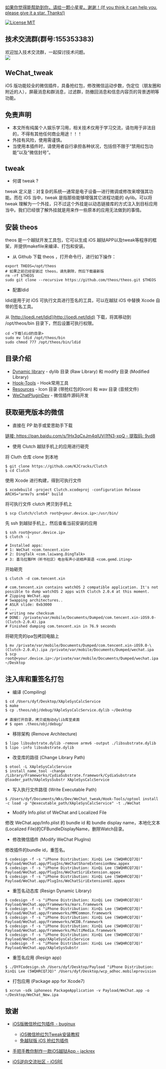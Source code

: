 [如果你觉得能帮助到你，请给一颗小星星。谢谢！(If you think it can help you, please give it a star. Thanks!)](https://github.com/dgynfi/WeChat_tweak)

[![License MIT](https://img.shields.io/badge/license-MIT-green.svg?style=flat)](LICENSE)&nbsp;

## 技术交流群(群号:155353383) 

欢迎加入技术交流群，一起探讨技术问题。<br />
![](https://github.com/dgynfi/WeChat_tweak/raw/master/images/qq155353383.jpg)

## WeChat_tweak

 iOS 版功能较全的微信插件，具备抢红包，修改微信运动步数，伪定位（朋友圈和附近的人），屏蔽消息和群消息，过滤群，防撤回消息和信息内容页的背景透明等功能。

## 免责声明

- 本文所有纯属个人娱乐学习用，相关技术仅用于学习交流，请勿用于非法目的，不得有其他任何商业用途！！！
- 外挂有风险，使用需谨慎。
- 当使用本插件时，请使用者自行承担各种状况，包括但不限于“禁用红包功能”以及“微信封号”。

## tweak

- 何谓 tweak ?

tweak 定义是：对复杂的系统—通常是电子设备—进行微调或修改来增强其功能。而在 iOS 当中，tweak 是指那些能够增强其它进程功能的 dylib。可以将 tweak 理解为一个外挂，只不过这个外挂是以动态链接库的方式注入到目标应用当中。我们已经很了解外挂就是用来作一些原本的应用无法做到的事情。

## 安装 theos

theos 是一个越狱开发工具包，它可以生成 iOS 越狱APP以及tweak等程序的框架，并提供makefile来编译、打包和安装。

- 从 Github 下载 theos ，打开命令行，进行如下操作：
```
export THEOS=/opt/theos
# 如果之前已经安装过 theos，请先删除，然后下载最新版
rm -rf $THEOS
sudo git clone --recursive https://github.com/theos/theos.git $THEOS
```

- 配置ldid

ldid是用于对 iOS 可执行文具进行签名的工具，可以在越狱 iOS 中替换 Xcode 自带的签名工具。

从 [http://joedj.net/ldid](http://joedj.net/ldid) 下载，将其移动到 /opt/theos/bin 目录下，然后设置可执行权限。
```
cd <下载ldid的目录>
sudo mv ldid /opt/theos/bin
sudo chmod 777 /opt/theos/bin/ldid
```

## 目录介绍

- [Dynamic library](Dynamic%20library) - dylib 目录 (Raw Library) 和 modify 目录 (Modified Library)
- [Hook-Tools](Hook-Tools) - Hook常用工具
- [Resources](Resources) - Icon 目录 (带抢红包的Icon) 和 wav 目录 (音频文件)
- [WeChatPluginDev](WeChatPluginDev) - 微信插件源码开发

## 获取砸壳版本的微信

- 直接在 PP 助手或爱思助手下载

[链接: https://pan.baidu.com/s/1Hx3qCxJm4qIUVi1fN3-xpQ - 提取码: 9vd8](https://pan.baidu.com/s/1Hx3qCxJm4qIUVi1fN3-xpQ)

- 使用 Clutch 越狱手机上的应用进行砸壳

将 Cluth 仓库 clone 到本地
```
$ git clone https://github.com/KJCracks/Clutch
$ cd Clutch
```

使用 Xcode 进行构建，得到可执行文件
```
$ xcodebuild -project Clutch.xcodeproj -configuration Release ARCHS="armv7s arm64" build
```

将可执行文件 clutch 拷贝到手机上
```
$ scp Clutch/clutch root@<your.device.ip>:/usr/bin/
```

先 ssh 到越狱手机上，然后查看当前安装的应用
```
$ ssh root@<your.device.ip>
$ clutch -i

# Installed apps:
# 1: WeChat <com.tencent.xin>
# 2: DingTalk <com.laiwang.DingTalk>
# 3: 喜马拉雅FM（听书社区）电台有声小说相声英语 <com.gemd.iting>
```

开始砸壳
```
$ clutch -d com.tencent.xin

# com.tencent.xin contains watchOS 2 compatible application. It's not possible to dump watchOS 2 apps with Clutch 2.0.4 at this moment.
# Zipping WeChat.app
# Swapping architectures..
# ASLR slide: 0xb3000
# ...
# writing new checksum
# DONE: /private/var/mobile/Documents/Dumped/com.tencent.xin-iOS9.0-(Clutch-2.0.4).ipa
# Finished dumping com.tencent.xin in 76.9 seconds
```

将砸完壳的ipa包拷回电脑上
```
$ mv /private/var/mobile/Documents/Dumped/com.tencent.xin-iOS9.0-\(Clutch-2.0.4\).ipa /private/var/mobile/Documents/Dumped/wechat.ipa
$ scp root@<your.device.ip>:/private/var/mobile/Documents/Dumped/wechat.ipa ~/Desktop
```

## 注入库和重签名打包

- 编译 (Compiling)

```
$ cd /Users/dyf/Desktop/XApleSysCalcService
$ make
$ cp .theos/obj/debug/XApleSysCalcService.dylib ~/Desktop 

# 直接打开目录，拷贝或拖动dylib库至桌面
# $ open .theos/obj/debug/
```

- 移除架构 (Remove Architecture) 

```
$ lipo libsubstrate.dylib -remove armv6 -output ./libsubstrate.dylib
$ lipo -info libsubstrate.dylib
```

- 改变库的路径 (Change Library Path)

```
$ otool -L XApleSysCalcService
$ install_name_tool -change /Library/Frameworks/CydiaSubstrate.framework/CydiaSubstrate @loader_path/XApleSysSubstr XApleSysCalcService 
```

- 写入执行文件路径 (Write Executable Path)

```
$ /Users/dyf/Documents/Wks/Dev/WeChat_tweak/Hook-Tools/optool install -c load -p "@executable_path/XApleSysCalcService" -t ./WeChat
```

- Modify Info.plist of WeChat and Localized File

修改 WeChat.app/Info.plist 的 bundle id 和 bundle display name，本地化文本(Localized File)的CFBundleDisplayName，删除Watch目录。
 
- 修改微信插件 (Modify WeChat PlugIns)

修改插件的bundle id，重签名。

```
$ codesign -f -s "iPhone Distribution: XinQi Lee (5WQHRCQ7JQ)" Payload/WeChat.app/PlugIns/WeChatShareExtensionNew.appex
$ codesign -f -s "iPhone Distribution: XinQi Lee (5WQHRCQ7JQ)" Payload/WeChat.app/PlugIns/WeChatSiriExtension.appex
$ codesign -f -s "iPhone Distribution: XinQi Lee (5WQHRCQ7JQ)" Payload/WeChat.app/PlugIns/WeChatSiriExtensionUI.appex
```

- 重签名动态库 (Resign Dynamic Library)

```
$ codesign -f -s "iPhone Distribution: XinQi Lee (5WQHRCQ7JQ)" Payload/WeChat.app/Frameworks/mars.framework
$ codesign -f -s "iPhone Distribution: XinQi Lee (5WQHRCQ7JQ)" Payload/WeChat.app/Frameworks/MMCommon.framework
$ codesign -f -s "iPhone Distribution: XinQi Lee (5WQHRCQ7JQ)" Payload/WeChat.app/Frameworks/WCDB.framework
$ codesign -f -s "iPhone Distribution: XinQi Lee (5WQHRCQ7JQ)" Payload/WeChat.app/Frameworks/MultiMedia.framework
$ codesign -f -s "iPhone Distribution: XinQi Lee (5WQHRCQ7JQ)" Payload/WeChat.app/XApleSysCalcService 
$ codesign -f -s "iPhone Distribution: XinQi Lee (5WQHRCQ7JQ)" Payload/WeChat.app/XApleSysSubstr
```

- 重签名应用 (Resign app)

```
$ ./DYFCodesign.sh /Users/dyf/Desktop/Payload "iPhone Distribution: XinQi Lee (5WQHRCQ7JQ)" /Users/dyf/Desktop/wcp_adhoc.mobileprovision
```

- 打包应用 (Package app for Xcode7)

```
$ xcrun -sdk iphoneos PackageApplication -v Payload/WeChat.app -o ~/Desktop/WeChat_New.ipa
```

## 致谢

- [iOS版微信抢红包插件 - buginux](https://github.com/buginux/WeChatRedEnvelop)
    - [iOS微信抢红包Tweak安装教程](http://www.swiftyper.com/2016/01/25/ios-tweak-install-guide/)
    - [免越狱版 iOS 抢红包插件](http://www.swiftyper.com/2016/12/26/wechat-redenvelop-tweak-for-non-jailbroken-iphone/)
    
- [手把手教你制作一款iOS越狱App - jackrex](https://github.com/jackrex/FakeWeChatLoc)

- [iOS逆向交流社区 -  iOSRE](http://bbs.iosre.com)
